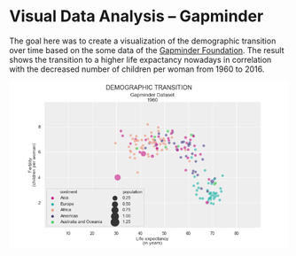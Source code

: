# Visual Data Analysis – Gapminder

The goal here was to create a visualization of the demographic transition over time based on the some data of the [Gapminder Foundation](https://www.gapminder.org). 
The result shows the transition to a higher life expactancy nowadays in correlation with the decreased number of children per woman from 1960 to 2016.

![](https://raw.githubusercontent.com/happy-koala/happy-koala/master/personalProjects/visual-data-analysis/demogr_trans.gif)

